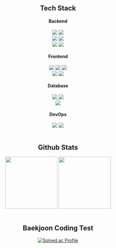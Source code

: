 <div align="center">

## Tech Stack
#### Backend
<div>
  <img src="https://img.shields.io/badge/Java-007396?style=for-the-badge&logo=java&logoColor=white" />
  <img src="https://img.shields.io/badge/Python-3776AB?style=for-the-badge&logo=python&logoColor=white" />
</div>
<div>
  <img src="https://img.shields.io/badge/Spring%20Boot-6DB33F?style=for-the-badge&logo=spring-boot&logoColor=white"/>
  <img src="https://img.shields.io/badge/Spring%20Security-6DB33F?style=for-the-badge&logo=springsecurity&logoColor=white" />
</div>
<div>
  <img src="https://img.shields.io/badge/JPA-4A4A4A?style=for-the-badge&logo=hibernate&logoColor=white"/>
  <img src="https://img.shields.io/badge/MyBatis-000000?style=for-the-badge&logo=mybatis&logoColor=white" />
</div>

#### Frontend
<div>
  <img src="https://img.shields.io/badge/HTML5-E34F26?style=for-the-badge&logo=html5&logoColor=white" />
  <img src="https://img.shields.io/badge/CSS3-1572B6?style=for-the-badge&logo=css3&logoColor=white" />
  <img src="https://img.shields.io/badge/JavaScript-F7DF1E?style=for-the-badge&logo=javascript&logoColor=black" />
</div>
<div>
  <img src="https://img.shields.io/badge/React-20232A?style=for-the-badge&logo=react&logoColor=61DAFB" />
  <img src="https://img.shields.io/badge/jQuery-0769AD?style=for-the-badge&logo=jquery&logoColor=white" />
</div>

#### Database
<div>
  <img src="https://img.shields.io/badge/MySQL-4479A1?style=for-the-badge&logo=mysql&logoColor=white"/>
  <img src="https://img.shields.io/badge/Oracle-F80000?style=for-the-badge&logo=oracle&logoColor=white" />
</div>
<div>
  <img src="https://img.shields.io/badge/Microsoft%20SQL%20Server-CC2927?style=for-the-badge&logo=microsoftsqlserver&logoColor=white" />
</div>

#### DevOps
<div>
  <img src="https://img.shields.io/badge/Docker-2496ED?style=for-the-badge&logo=docker&logoColor=white" />
  <img src="https://img.shields.io/badge/AWS-232F3E?style=for-the-badge&logo=amazonaws&logoColor=white" />
</div>
</br>

## Github Stats
<div> 
  <img height="165" src="https://github-readme-stats.vercel.app/api?username=So-Myoung&show_icons=true&theme=transparent&count-private=true&card_width=350"/>
  <img height="165" src="https://github-readme-stats.vercel.app/api/top-langs/?username=So-Myoung&hide=html,css,shell,nushell,powershell,batchfile&layout=compact&langs_count=10&count-private=true&card_width=350"/> 
</div>
</br>

## Baekjoon Coding Test
[![Solved.ac Profile](http://mazassumnida.wtf/api/generate_badge?boj=so_myoung)](https://solved.ac/so_myoung)

</div>
